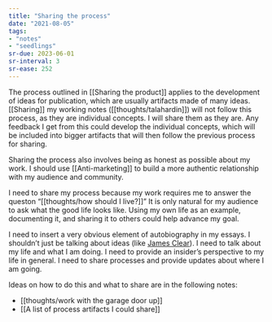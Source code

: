 ```yaml
---
title: "Sharing the process"
date: "2021-08-05"
tags:
- "notes"
- "seedlings"
sr-due: 2023-06-01
sr-interval: 3
sr-ease: 252
---
```


The process outlined in [[Sharing the product]] applies to the development of ideas for publication, which are usually artifacts made of many ideas. [[Sharing]] my working notes ([[thoughts/talahardin]]) will not follow this process, as they are individual concepts. I will share them as they are. Any feedback I get from this could develop the individual concepts, which will be included into bigger artifacts that will then follow the previous process for sharing.

Sharing the process also involves being as honest as possible about my work. I should use [[Anti-marketing]] to build a more authentic relationship with my audience and community.

I need to share my process because my work requires me to answer the queston “[[thoughts/how should I live?]]” It is only natural for my audience to ask what the good life looks like. Using my own life as an example, documenting it, and sharing it to others could help advance my goal.

I need to insert a very obvious element of autobiography in my essays. I shouldn’t just be talking about ideas (like [James Clear](craftdocs://open?blockId=A0914B11-A194-472A-9116-E349DEA7B254&spaceId=63534923-d6b9-bddc-93d1-c854ccf112a8)). I need to talk about my life and what I am doing. I need to provide an insider’s perspective to my life in general. I need to share processes and provide updates about where I am going.

Ideas on how to do this and what to share are in the following notes:

- [[thoughts/work with the garage door up]]
- [[A list of process artifacts I could share]]

